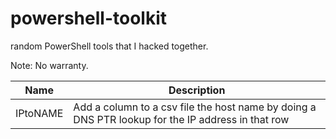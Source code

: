 # powershell-toolkit
random PowerShell tools that I hacked together. 

Note: No warranty. 

|  Name 	|  Description 	|
|---	|---	|
| IPtoNAME  	| Add a column to a csv file the host name by doing a DNS PTR lookup for the IP address in that row 	| 
